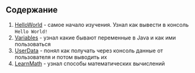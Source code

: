 ## Содержание
1. [HelloWorld](https://github.com/danyasatsuk/learnjava/learndocs/HelloWorld.md) - самое начало изучения. Узнал как вывести в консоль `Hello World!`
2. [Variables](https://github.com/danyasatsuk/learnjava/learndocs/Variables.md) - узнал какие бывают переменные в Java и как ими пользоваться
3. [UserData](https://github.com/danyasatsuk/learnjava/learndocs/UserData.md) - понял как получать через консоль данные от пользователя и потом выводить их
4. [LearnMath](https://github.com/danyasatsuk/learnjava/learndocs/UserData.md) - узнал способы математических вычислений